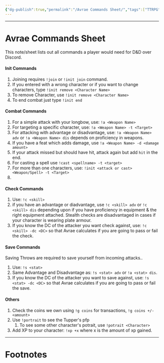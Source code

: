 ```yaml
---
{"dg-publish":true,"permalink":"/Avrae Commands Sheet/","tags":["TTRPG"]}
---
```



---
# Avrae Commands Sheet
This note/sheet lists out all commands a player would need for D&D over Discord.

#### Init Commands
1. Joining requires `!join` or `!init join` command.
2. If you entered with a wrong character or if you want to change characters, type `!init remove <Character Name>`
3. To remove Character, use `!init remove <Character Name>`
4. To end combat just type `!init end`
#### Combat Commands
1. For a simple attack with your longbow, use: `!a <Weapon Name>`
2. For targeting a specific character, use: `!a <Weapon Name> -t <Target>`
3. For attacking with advantage or disadvantage, use: `!a <Weapon Name> adv` or `!a <Weapon Name> dis` depends on proficiency in weapons.  
4. If you have a feat which adds damage, use `!a <Weapon Name> -d <damage amount>`
5. If your attack missed but should have hit, attack again but add `hit` in the end.
6. For casting a spell use `!cast <spellname> -t <target>`
7. For more than one characters, use: `!init <attack or cast> <Weapon/Spell> -t <Target>`
8. 
#### Check Commands
1. Use: `!c <skill>`
2. if you have an advantage or diadvantage, use `!c <skill> adv` or `!c <skill> dis` depending upon if you have proficiency in equipment & the right equipment attached. Stealth checks are disadvantaged in cases if your character is wearing plate armour.
3. If you know the DC of the attacker you want check against, use: `!c <skill> -dc <DC>` so that Avrae calculates if you are going to pass or fail the check.
#### Save Commands
Saving Throws are required to save yourself from incoming attacks..
1. Use: `!s <stat>`
2. Same Advantage and Disadvantage as: `!s <stat> adv` or `!a <stat> dis`.
3. If you know the DC of the attacker you want to save against, use: `!s <stat> -dc <DC>` so that Avrae calculates if you are going to pass or fail the save.
#### Others
1. Check the coins we own using `!g coins` for transactions, `!g coins +/- <amount>`
2. Use `!portrait` to see the Tupper's pfp
	1. To see some other character's potrait, use `!potrait <Character>`
3. Add XP to your character: `!xp +x` where x is the amount of xp gained.

---
# Footnotes